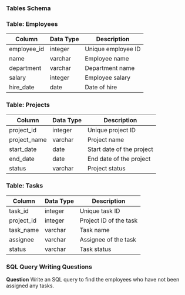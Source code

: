 ### **Tables Schema**

### Table: Employees

| Column | Data Type | Description |
| --- | --- | --- |
| employee_id | integer | Unique employee ID |
| name | varchar | Employee name |
| department | varchar | Department name |
| salary | integer | Employee salary |
| hire_date | date | Date of hire |

### Table: Projects

| Column | Data Type | Description |
| --- | --- | --- |
| project_id | integer | Unique project ID |
| project_name | varchar | Project name |
| start_date | date | Start date of the project |
| end_date | date | End date of the project |
| status | varchar | Project status |

### Table: Tasks

| Column | Data Type | Description |
| --- | --- | --- |
| task_id | integer | Unique task ID |
| project_id | integer | Project ID of the task |
| task_name | varchar | Task name |
| assignee | varchar | Assignee of the task |
| status | varchar | Task status |

### **SQL Query Writing Questions**

**Question**
Write an SQL query to find the employees who have not been assigned any tasks.

